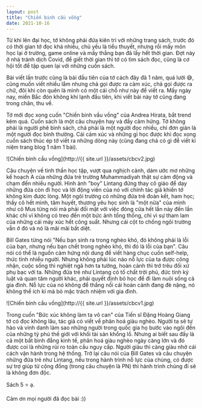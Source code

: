 ```yaml
---
layout: post
title: "Chiến binh cầu vồng"
date: 2021-10-16
---
```


Từ khi lên đại học, tớ không phải đứa kiên trì với những trang sách, trước đó có thời gian tớ đọc khá nhiều, chủ yếu là tiểu thuyết, nhưng rồi mấy môn học lại ở trường, game online và mấy thằng bạn đã lấy hết thời gian. Đợt này ở nhà tránh dịch Covid, để giết thời gian thì tớ có tìm sách đọc, cũng là cơ hội tốt để tập quen lại với những cuốn sách. 

Bài viết lần trước cũng là bài đầu tiên của tớ cách đây đã 1 năm, quá lười 😅, cũng muốn viết nhiều lắm nhưng chả gọi được ra cảm xúc, chả gọi được ra chữ, đôi khi còn quên là mình có một cái chỗ như này để viết ra. Mấy ngày nay, miến Bắc đón không khí lạnh đầu tiên, khi viết bài này tớ cũng đang trong chăn, thu về. 

Tớ mới đọc xong cuốn "Chiến binh vầu vồng" của Andrea Hirata, bắt trend kém quá. Cuốn sách là một câu chuyện hay và đầy cảm hứng. Tớ không phải là người phê bình sách, chả phải là một người đọc nhiều, chỉ đơn giản là một người đọc bình thường. Cái cảm xúc và những gì học được khi đọc xong cuốn sách thúc ép tớ viết ra những dòng này (cũng đang chả có gì để viết kỉ niệm trang blog 1 năm 1 bài).

![Chiến binh cầu vồng](http://{{ site.url }}/assets/cbcv2.jpg)

Câu chuyện về tinh thần học tập, vượt qua nghịch cảnh, dám ước mơ những kế hoạch A của những đứa trẻ trường Muhammadiyah thật sự cảm động và chạm đến nhiều người. Hình ảnh "boy" Lintang đứng thay cô giáo để dạy những đứa còn đi học và lời động viên của nó với chính tác giả khiến tớ không kìm được lòng. Một ngôi trường có những đứa trẻ đoàn kết, ham học; thầy cô hết mình, tâm huyết, thương yêu học sinh là "một nửa" của mình như cô Mus từng nói mà phải đối mặt với việc đóng cửa hết lần này đến lần khác chỉ vì không có treo đến một bức ảnh tổng thống, chỉ vì sự tham lam của những cái máy xúc hết công suất. Nhưng cái cột to chống ngôi trường vẫn ở đó và nó là mãi mãi bất diệt.

Bill Gates từng nói	"Nếu bạn sinh ra trong nghèo khó, đó không phải là lỗi của bạn, nhưng nếu bạn chết trong nghèo khó, thì đó là lỗi của bạn". Câu nói có thể là nguồn cảm hứng nội dung để viết hàng chục cuốn self-help, thức tỉnh nhiều người. Nhưng không phải lúc nào nỗ lực của ta được công nhận, cuộc sống thì nghiệt ngã hơn ta tưởng, hoàn cảnh thì trớ trêu đối xử phụ bạc với ta. Những đứa trẻ như Lintang có tố chất trời phú, đức tính kỷ luật và quan tâm người khác, phải quyết định bỏ học để đi làm nuôi sống cả gia đình. Nỗ lực của nó không để thắng nổi cái hoàn cảnh đang đè nặng, nó không thể ích kỉ mà bỏ mặc trách nhiệm với gia đình.

![Chiến binh cầu vồng](http://{{ site.url }}/assets/cbcv1.jpg)

Trong cuốn "Bức xúc không làm ta vô can" của Tiến sĩ Đặng Hoàng Giang tớ có đọc không lâu, tác giả có viết về phân hoá giàu nghèo. Người ta sẽ tự hào và vinh danh làm sao những người trong quốc gia họ bước vào ngôi đền của những tỷ phú thế giới với khối tài sản khổng lồ. Nhưng ai biết sau đấy là cả một bất bình đẳng kinh tế, phân hoá giàu nghèo ngày càng lớn và đó được coi là những rủi ro toàn cầu nguy cấp. Người giàu thì càng giàu nhờ cái cách vận hành trong hệ thống. Trở lại câu nói của Bill Gates và câu chuyện những đứa trẻ như Lintang, nếu trong hành trình nỗ lực của chúng, có được sự trợ giúp từ cộng đồng (trong câu chuyện là PN) thì hành trình chúng đi sẽ là không đơn độc.

Sách 5 ⭐ ạ.

Cảm ơn mọi người đã đọc bài :))